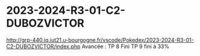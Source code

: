 # 2023-2024-R3-01-C2-DUBOZVICTOR

http://grp-440.iq.iut21.u-bourgogne.fr/vscode/Pokedex/2023-2024-R3-01-C2-DUBOZVICTOR/index.php
Avancée : TP 8 Fini
          TP 9 fini à 33%
